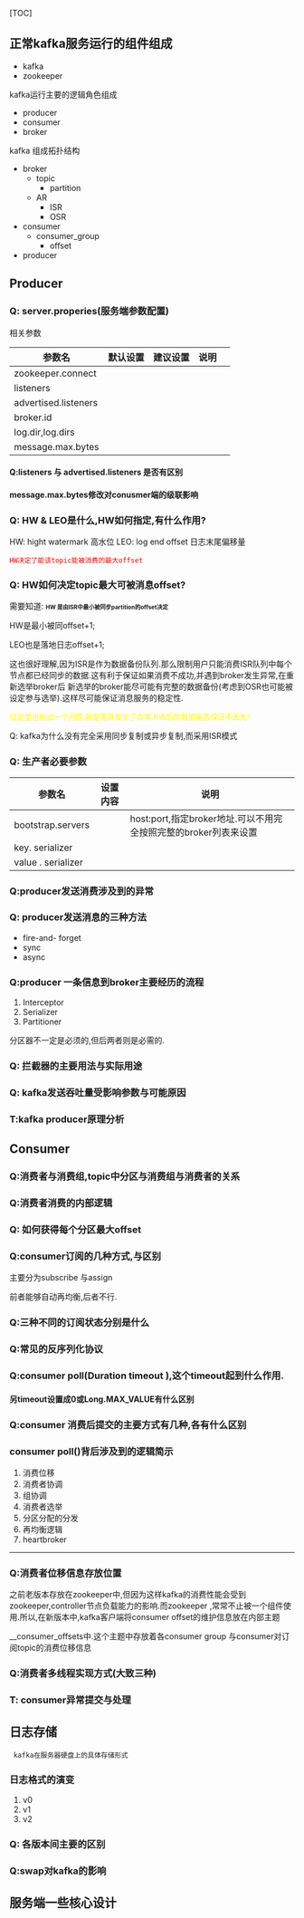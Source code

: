 [TOC]



## 正常kafka服务运行的组件组成

* kafka
* zookeeper

 kafka运行主要的逻辑角色组成

 * producer
 * consumer
 * broker

 kafka 组成拓扑结构

* broker
    * topic
      * partition
    * AR
      * ISR
      * OSR
* consumer
  * consumer_group
    * offset
* producer

## Producer
### Q: server.properies(服务端参数配置)

相关参数

| 参数名               | 默认设置 | 建议设置 | 说明 |      |
| -------------------- | -------- | -------- | ---- | ---- |
| zookeeper.connect    |          |          |      |      |
| listeners            |          |          |      |      |
| advertised.listeners |          |          |      |      |
| broker.id |          |          |      |      |
|log.dir,log.dirs |          |          |      |      |
|message.max.bytes |          |          |      |      |


#### Q:listeners 与 advertised.listeners 是否有区别



#### message.max.bytes修改对conusmer端的级联影响


### Q: HW & LEO是什么,HW如何指定,有什么作用?

HW: hight watermark 高水位
LEO: log end offset 日志末尾偏移量

<font color=red>`HW决定了能该topic能被消费的最大offset`</font>

### Q: HW如何决定topic最大可被消息offset?

需要知道:
<font size=1>**HW 是由ISR中最小被同步partition的offset决定**</font>

HW是最小被同offset+1;

LEO也是落地日志offset+1;

这也很好理解,因为ISR是作为数据备份队列.那么限制用户只能消费ISR队列中每个节点都已经同步的数据.这有利于保证如果消费不成功,并遇到broker发生异常,在重新选举broker后
新选举的broker能尽可能有完整的数据备份(考虑到OSR也可能被设定参与选举).这样尽可能保证消息服务的稳定性.

<font color=yellow size=2> 但这里也抛出一个问题,就是若真发生了异常,HW后的数据能否保证不丢失!</font>


Q: kafka为什么没有完全采用同步复制或异步复制,而采用ISR模式



### Q: 生产者必要参数

| 参数名             | 设置内容 | 说明                                                         |
| ------------------ | -------- | ------------------------------------------------------------ |
| bootstrap.servers  |          | host:port,指定broker地址.可以不用完全按照完整的broker列表来设置 |
| key. serializer    |          |                                                              |
| value . serializer |          |                                                              |





### Q:producer发送消费涉及到的异常



### Q: producer发送消息的三种方法

* fire-and- forget
* sync
* async

### Q:producer 一条信息到broker主要经历的流程

1. Interceptor
2. Serializer
3. Partitioner

分区器不一定是必须的,但后两者则是必需的.



### Q: 拦截器的主要用法与实际用途





### Q: kafka发送吞吐量受影响参数与可能原因





### T:kafka producer原理分析



## Consumer

### Q:消费者与消费组,topic中分区与消费组与消费者的关系





### Q:消费者消费的内部逻辑



### Q: 如何获得每个分区最大offset

### Q:consumer订阅的几种方式,与区别

主要分为subscribe 与assign

前者能够自动再均衡,后者不行.

### Q:三种不同的订阅状态分别是什么



### Q:常见的反序列化协议





### Q:consumer poll(Duration timeout ),这个timeout起到什么作用.

#### 另timeout设置成0或Long.MAX_VALUE有什么区别

### Q:consumer 消费后提交的主要方式有几种,各有什么区别



### consumer poll()背后涉及到的逻辑简示

1. 消费位移
2. 消费者协调
3. 组协调
4. 消费者选举
5. 分区分配的分发
6. 再均衡逻辑
7. heartbroker

---







### Q:消费者位移信息存放位置

之前老版本存放在zookeeper中,但因为这样kafka的消费性能会受到zookeeper,controller节点负载能力的影响.而zookeeper ,常常不止被一个组件使用.所以,在新版本中,kafka客户端将consumer offset的维护信息放在内部主题

__consumer_offsets中.这个主题中存放着各consumer group 与consumer对订阅topic的消费位移信息





### Q:消费者多线程实现方式(大致三种)





### T: consumer异常提交与处理





## 日志存储

` kafka在服务器硬盘上的具体存储形式` 

### 日志格式的演变

1. v0
2. v1
3. v2

### Q: 各版本间主要的区别



### Q:swap对kafka的影响





## 服务端一些核心设计











